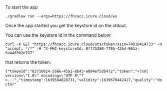 To start the app

`./gradlew run --args=https://fhcacc.icure.cloud/ws`

Once the app started you get the keystore id on the stdout.

You can use the keystore id in the command below:

`curl -X GET "https://fhcacc.icure.cloud/sts/token?ssin=74010414733" -H "accept: */*" -H "X-FHC-keystoreId: 0f775280-7795-426d-961a-9a4483b2e787"`

that returns the token:


```{"tokenId":"83716024-568e-45a1-8b43-e094ef5db472","token":"<?xml version=\"1.0\" encoding=\"UTF-8\"?>...","timestamp":1639584028731,"validity":1639670442417,"quality":"doctor"```
